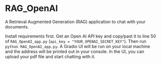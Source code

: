 # RAG_OpenAI
A Retrieval Augmented Generation (RAG) application to chat with your documents. 

Install requirements first.
Get an Open AI API key and copy/past it to line 50 of ```RAG_OpenAI_app.py``` (```api_key = "YOUR_OPENAI_SECRET_KEY"```).
Then run ```python RAG_OpenAI_app.py```. A Gradio UI will be run on your local machine and the address will be printed out in your console.
In the UI, you can upload your pdf file and start chatting with it.

